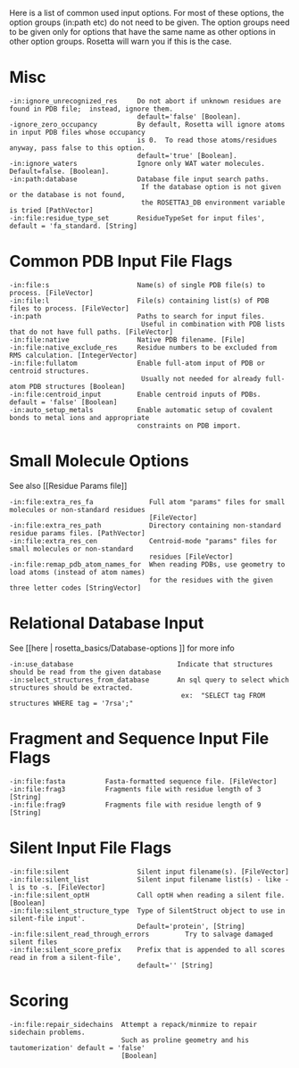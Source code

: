 <!-- --- title: Input Options -->

Here is a list of common used input options. For most of these options, the option groups (in:path etc) do not need to be given. The option groups need to be given only for options that have the same name as other options in other option groups.  Rosetta will warn you if this is the case.

Misc
====

```
-in:ignore_unrecognized_res     Do not abort if unknown residues are found in PDB file;  instead, ignore them.
                                default='false' [Boolean].
-ignore_zero_occupancy          By default, Rosetta will ignore atoms in input PDB files whose occupancy
                                is 0.  To read those atoms/residues anyway, pass false to this option. 
                                default='true' [Boolean].
-in:ignore_waters               Ignore only WAT water molecules. Default=false. [Boolean].
-in:path:database               Database file input search paths.
                                 If the database option is not given or the database is not found, 
                                 the ROSETTA3_DB environment variable is tried [PathVector]
-in:file:residue_type_set       ResidueTypeSet for input files', default = 'fa_standard. [String]
```

Common PDB Input File Flags
============================

```
-in:file:s                      Name(s) of single PDB file(s) to process. [FileVector]
-in:file:l                      File(s) containing list(s) of PDB files to process. [FileVector]
-in:path                        Paths to search for input files.
                                 Useful in combination with PDB lists that do not have full paths. [FileVector]
-in:file:native                 Native PDB filename. [File]
-in:file:native_exclude_res     Residue numbers to be excluded from RMS calculation. [IntegerVector]
-in:file:fullatom               Enable full-atom input of PDB or centroid structures. 
                                 Usually not needed for already full-atom PDB structures [Boolean]
-in:file:centroid_input         Enable centroid inputs of PDBs.  default = 'false' [Boolean]
-in:auto_setup_metals           Enable automatic setup of covalent bonds to metal ions and appropriate
                                constraints on PDB import.
```

Small Molecule Options
============================

See also [[Residue Params file]]
```
-in:file:extra_res_fa              Full atom "params" files for small molecules or non-standard residues
                                   [FileVector]                          
-in:file:extra_res_path            Directory containing non-standard residue params files. [PathVector]
-in:file:extra_res_cen             Centroid-mode "params" files for small molecules or non-standard
                                   residues [FileVector]
-in:file:remap_pdb_atom_names_for  When reading PDBs, use geometry to load atoms (instead of atom names)
                                   for the residues with the given three letter codes [StringVector]
```

Relational Database Input
============================
See [[here | rosetta_basics/Database-options ]] for more info
```
-in:use_database                          Indicate that structures should be read from the given database
-in:select_structures_from_database       An sql query to select which structures should be extracted. 
                                           ex:  "SELECT tag FROM structures WHERE tag = '7rsa';"
```

Fragment and Sequence Input File Flags
======================================

```
-in:file:fasta          Fasta-formatted sequence file. [FileVector]
-in:file:frag3          Fragments file with residue length of 3 [String]
-in:file:frag9          Fragments file with residue length of 9 [String]
```

Silent Input File Flags
=======================

```
-in:file:silent                 Silent input filename(s). [FileVector]
-in:file:silent_list            Silent input filename list(s) - like -l is to -s. [FileVector]
-in:file:silent_optH            Call optH when reading a silent file. [Boolean]
-in:file:silent_structure_type  Type of SilentStruct object to use in silent-file input'.
                                Default='protein', [String]
-in:file:silent_read_through_errors         Try to salvage damaged silent files
-in:file:silent_score_prefix    Prefix that is appended to all scores read in from a silent-file',
                                default='' [String]
```

Scoring
=======

```
-in:file:repair_sidechains  Attempt a repack/minmize to repair sidechain problems.
                            Such as proline geometry and his tautomerization' default = 'false'
                            [Boolean]
```
